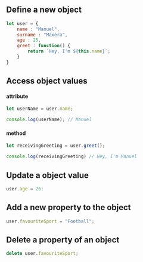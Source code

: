 
## Define a new object

```js
let user = {
	name : "Manuel",
	surname : "Maxera",
	age : 25,
	greet : function() {
		return `Hey, I'm ${this.name}`;
	}
}
```

## Access object values

#### attribute

```js
let userName = user.name; 

console.log(userName); // Manuel
```

#### method

```js
let receivingGreeting = user.greet();

console.log(receivingGreeting) // Hey, I'm Manuel
```

## Update a object value

```js
user.age = 26:
```

## Add a new property to the object

```js
user.favouriteSport = "Football";
```

## Delete a property of an object

```js
delete user.favouriteSport;
```

